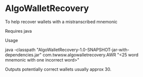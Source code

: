 # AlgoWalletRecovery
To help recover wallets with a mistranscribed mnemonic

Requires java

Usage

java -classpath "AlgoWalletRecovery-1.0-SNAPSHOT-jar-with-dependencies.jar" com.twwsw.algowalletrecovery.AWR "<25 word mnemonic with one incorrect word>"

Outputs potentially correct wallets usually approx 30. 

